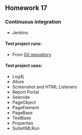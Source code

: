 ## Homework 17
### Continuous integration
- Jenkins
#### Test project runs:
- From [Git repository](https://github.com/alex-beaverg/java-automation-homeworks-ci.git)
#### Test project uses:
- Log4j
- Allure
- Screenshot and HTML Listeners
- Report Portal
- Selenide
- PageObject
- PageElement
- PageBase
- TestBase
- Properties
- SuiteXMLRun